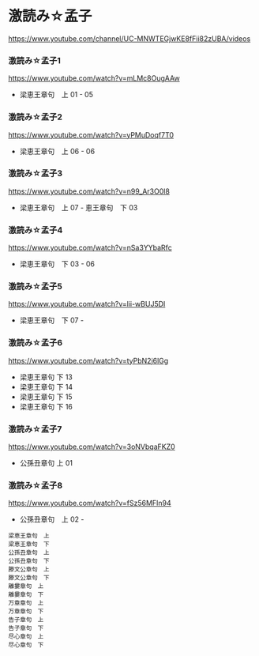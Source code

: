# 激読み☆孟子
https://www.youtube.com/channel/UC-MNWTEGjwKE8fFii82zUBA/videos

### 激読み☆孟子1
https://www.youtube.com/watch?v=mLMc8OugAAw
- 梁恵王章句　上 01 - 05

### 激読み☆孟子2
https://www.youtube.com/watch?v=yPMuDoqf7T0
- 梁恵王章句　上 06 - 06

### 激読み☆孟子3
https://www.youtube.com/watch?v=n99_Ar3O0l8
- 梁恵王章句　上 07 - 恵王章句　下 03

### 激読み☆孟子4
https://www.youtube.com/watch?v=nSa3YYbaRfc
- 梁恵王章句　下 03 - 06

### 激読み☆孟子5
https://www.youtube.com/watch?v=lii-wBUJ5DI
- 梁恵王章句　下 07 - 

### 激読み☆孟子6
https://www.youtube.com/watch?v=tyPbN2j6lGg
- 梁恵王章句 下 13
- 梁恵王章句 下 14
- 梁恵王章句 下 15
- 梁恵王章句 下 16

### 激読み☆孟子7
https://www.youtube.com/watch?v=3oNVbqaFKZ0
- 公孫丑章句 上 01 

### 激読み☆孟子8
https://www.youtube.com/watch?v=fSz56MFIn94
- 公孫丑章句　上 02 - 

```
梁恵王章句　上
梁恵王章句　下
公孫丑章句　上
公孫丑章句　下
滕文公章句　上
滕文公章句　下
離婁章句　上
離婁章句　下
万章章句　上
万章章句　下
告子章句　上
告子章句　下
尽心章句　上
尽心章句　下
```





